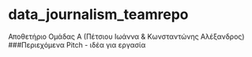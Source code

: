 # data_journalism_teamrepo
Αποθετήριο Ομάδας Α (Πέτσιου Ιωάννα &amp; Κωνσταντώνης Αλέξανδρος)
###Περιεχόμενα
Pitch - ιδέα για εργασία
